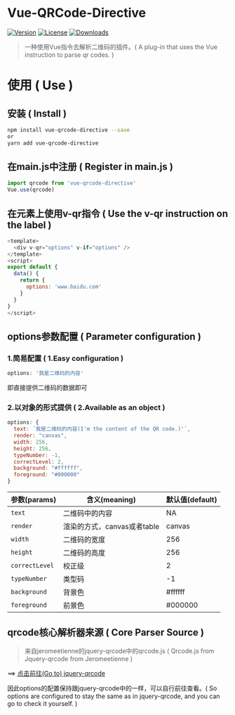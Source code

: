 # Vue-QRCode-Directive
<a href="https://www.npmjs.com/package/vue-qrcode-directive"><img src="https://img.shields.io/npm/v/vue-qrcode-directive.svg" alt="Version"></a>
<a href="https://www.npmjs.com/package/vue-qrcode-directive"><img src="https://img.shields.io/npm/l/vue-qrcode-directive.svg" alt="License"></a>
<a href="https://npmcharts.com/compare/vue-qrcode-directive?minimal=true"><img src="https://img.shields.io/npm/dm/vue-qrcode-directive.svg" alt="Downloads"></a>

> 一种使用Vue指令去解析二维码的插件。( A plug-in that uses the Vue instruction to parse qr codes. )

# 使用 ( Use )

## 安装 ( Install )

```sh
npm install vue-qrcode-directive --save
or
yarn add vue-qrcode-directive
```

## 在main.js中注册 ( Register in main.js )

```js
import qrcode from 'vue-qrcode-directive'
Vue.use(qrcode)
```


## 在元素上使用v-qr指令 ( Use the v-qr instruction on the label )
```js
<template>	
  <div v-qr="options" v-if="options" />
</template>
<script>
export default {
  data() {
    return {
      options: 'www.baidu.com'
    }
  }
}
</script>
```

## options参数配置 ( Parameter configuration )

### 1.简易配置 ( 1.Easy configuration )

```js
options: '我是二维码的内容'
```
即直接提供二维码的数据即可

### 2.以对象的形式提供 ( 2.Available as an object )
```js
options: {
  text: `我是二维码的内容(I'm the content of the QR code.)'`,
  render: "canvas",
  width: 256,
  height: 256,
  typeNumber: -1,
  correctLevel: 2,
  background: "#ffffff",
  foreground: "#000000"
}
```

| 参数(params)                   | 含义(meaning)                          | 默认值(default)        |
| --------------------- | ----------------------------- | ------------- |
| `text`                | 二维码中的内容                  | NA           |
| `render`              | 渲染的方式，canvas或者table     | canvas       |
| `width`               | 二维码的宽度                   | 256           |
| `height`              | 二维码的高度                   | 256           |
| `correctLevel`        | 校正级                        | 2             |
| `typeNumber`          | 类型码                        | -1            |
| `background`          | 背景色                        | #ffffff       |
| `foreground`          | 前景色                        | #000000       |

## qrcode核心解析器来源 ( Core Parser Source )

> 来自jeromeetienne的jquery-qrcode中的qrcode.js ( Qrcode.js from Jquery-qrcode from Jeromeetienne )

==> [点击前往(Go to) jquery-qrcode](https://github.com/jeromeetienne/jquery-qrcode)

因此options的配置保持跟jquery-qrcode中的一样，可以自行前往查看。( So options are configured to stay the same as in jquery-qrcode, and you can go to check it yourself. )
